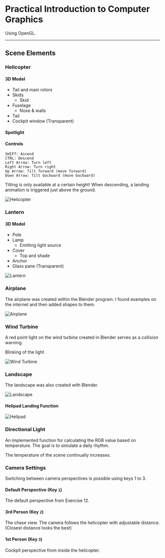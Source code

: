 # Practical Introduction to Computer Graphics

Using OpenGL.
___

## Scene Elements

### Helicopter

#### 3D Model

* Tail and main rotors
* Skids
  * Skid
* Fuselage
  * Nose & walls
* Tail
* Cockpit window (Transparent)

#### Spotlight

#### Controls

    SHIFT: Ascend
    CTRL: Descend
    Left Arrow: Turn left
    Right Arrow: Turn right
    Up Arrow: Tilt forward (move forward)
    Down Arrow: Tilt backward (move backward)

Tilting is only available at a certain height!
When descending, a landing animation is triggered just above the ground.

![Helicopter](https://i.imgur.com/unv1pUk.png)

### Lantern

#### 3D Model

* Pole
* Lamp
  * Emitting light source
* Cover
  * Top and shade
* Anchor
* Glass pane (Transparent)

![Lantern](https://i.imgur.com/BHEJZBg.png)

### Airplane

The airplane was created within the Blender program.
I found examples on the internet and then added shapes to them.

![Airplane](https://i.imgur.com/XgPUO1v.png)

### Wind Turbine

A red point light on the wind turbine created in Blender serves as a collision warning.

Blinking of the light

![Wind Turbine](https://i.imgur.com/vtgt7rm.png)

### Landscape

The landscape was also created with Blender.

![Landscape](https://i.imgur.com/Fa0jS34.png)

#### Helipad Landing Function

![Helipad](https://i.imgur.com/49YvShW.png)

### Directional Light

An implemented function for calculating the RGB value based on temperature. The goal is to simulate a daily rhythm.

The temperature of the scene continually increases.

### Camera Settings

Switching between camera perspectives is possible using keys 1 to 3.

#### Default Perspective (Key `1`)

The default perspective from Exercise 12.

#### 3rd Person (Key `2`)

The chase view. The camera follows the helicopter with adjustable distance. (Closest distance looks the best)

#### 1st Person (Key `3`)

Cockpit perspective from inside the helicopter.

